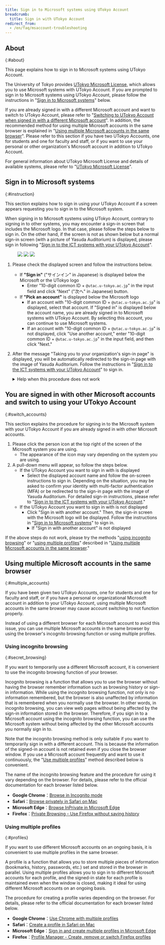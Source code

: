 ```yaml
---
title: Sign in to Microsoft systems using UTokyo Account
breadcrumb:
  title: Sign in with UTokyo Account
redirect_from:
  - /en/faq/msaccount-troubleshooting
---
```


## About
{:#about}

This page explains how to sign in to Microsoft systems using UTokyo Account.

The University of Tokyo provides [UTokyo Microsoft License](./), which allows you to use Microsoft systems with UTokyo Account. If you are prompted to sign in to Microsoft systems using UTokyo Account, please follow the instructions in "[Sign in to Microsoft systems](#instruction)" below.

If you are already signed in with a different Microsoft account and want to switch to UTokyo Account, please refer to "[Switching to UTokyo Account when signed in with a different Microsoft account](#switch_accounts)". In addition, the recommended method for using multiple Microsoft accounts in the same browser is explained in "[Using multiple Microsoft accounts in the same browser](#multiple_accounts)". Please refer to this section if you have two UTokyo Accounts, one for students and one for faculty and staff, or if you want to use your personal or other organization's Microsoft account in addition to UTokyo Account.

For general information about UTokyo Microsoft License and details of available systems, please refer to "[UTokyo Microsoft License](./)".

## Sign in to Microsoft systems
{:#instruction}

This section explains how to sign in using your UTokyo Account if a screen appears requesting you to sign in to the Microsoft system.

When signing in to Microsoft systems using UTokyo Account, contrary to signing in to other systems, you may encounter a sign-in screen that includes the Microsoft logo. In that case, please follow the steps below to sign in. On the other hand, if the screen is not as shown below but a normal sign-in screen (with a picture of Yasuda Auditorium) is displayed, please sign in following "[Sign in to the ICT systems with your UTokyo Account](/en/utokyo_account/#signin)".

<figure class="gallery">
<img src="img/microsoft-signin-instruction-1.png" class="medium center border">
<img src="img/microsoft-signin-instruction-3.png" class="medium center border">
<img src="img/microsoft-signin-instruction-2.png" class="medium center border">
</figure>

1. Please check the displayed screen and follow the instructions below.
    - If **"Sign in"** ("サインイン" in Japanese) is displayed below the Microsoft or the UTokyo logo
        - Enter "10-digit common ID + `@utac.u-tokyo.ac.jp`" in the input field and click "Next" ("次へ" in Japanese) button.
    - If **"Pick an account"** is displayed below the Microsoft logo
        - If an account with "10-digit common ID + `@utac.u-tokyo.ac.jp`" is displayed, select that account. If "Signed in" is displayed below the account name, you are already signed in to Microsoft systems with UTokyo Account. By selecting this account, you can continue to use Microsoft systems.
        - If an account with "10-digit common ID + `@utac.u-tokyo.ac.jp`" is not displayed, click "Use another account," enter "10-digit common ID + `@utac.u-tokyo.ac.jp`" in the input field, and then click "Next."
2. After the message "Taking you to your organization's sign-in page" is displayed, you will be automatically redirected to the sign-in page with the image of Yasuda Auditorium. Follow the instructions in "[Sign in to the ICT systems with your UTokyo Account](/utokyo_account/#signin)" to sign in.
    <details>
    <summary>Help when this procedure does not work</summary>

    - If you see **"Enter a valid email address, phone number, or Skype name."** or **"We couldn't find an account with that username. Try another, or get a new Microsoft account."**
        - The input is incorrect. Please check if you have entered "10-digit common ID + `@utac.u-tokyo.ac.jp`" correctly.
    - If you see **"That Microsoft account doesn't exist. Enter a different account or get a new one."**
        - You cannot sign in with UTokyo Account on this sign-in page. If you see this screen even though the system supports signing in with UTokyo Account, please contact the [support desk](/en/support/).
    </details>

## You are signed in with other Microsoft accounts and switch to using your UTokyo Account
{:#switch_accounts}

This section explains the procedure for signing in to the Microsoft system with your UTokyo Account if you are already signed in with other Microsoft accounts.

1. Please click the person icon at the top right of the screen of the Microsoft system you are using.
    - The appearance of the icon may vary depending on the system you are using.
2. A pull-down menu will appear, so follow the steps below.
    - If the UTokyo Account you want to sign in with is displayed
        - Select the displayed account name and follow the on-screen instructions to sign in. Depending on the situation, you may be asked to confirm your identity with multi-factor authentication (MFA) or be redirected to the sign-in page with the image of Yasuda Auditorium. For detailed sign-in instructions, please refer to "[Sign in to the ICT systems with your UTokyo Account](/en/utokyo_account/#signin)."
    - If the UTokyo Account you want to sign in with is not displayed
        - Click "Sign in with another account." Then, the sign-in screen with the Microsoft logo will be displayed. Follow the instructions in "[Sign in to Microsoft systems](#instruction)" to sign in.
            <details>
                <summary>If "Sign in with another account" is not displayed</summary>
                Click "Sign out" to sign out of the currently signed-in Microsoft account, and then sign in again with UTokyo Account.
            </details>

If the above steps do not work, please try the methods "[using incognito browsing](#secret_browsing)" or "[using multiple profiles](#profiles)" described in "[Using multiple Microsoft accounts in the same browser](#multiple_accounts)."

## Using multiple Microsoft accounts in the same browser
{:#multiple_accounts}

If you have been given two UTokyo Accounts, one for students and one for faculty and staff, or if you have a personal or organizational Microsoft account in addition to your UTokyo Account, using multiple Microsoft accounts in the same browser may cause account switching to not function properly.

Instead of using a different browser for each Microsoft account to avoid this issue, you can use multiple Microsoft accounts in the same browser by using the browser's incognito browsing function or using multiple profiles.

### Using incognito browsing
{:#secret_browsing}

If you want to temporarily use a different Microsoft account, it is convenient to use the incognito browsing function of your browser.

Incognito browsing is a function that allows you to use the browser without having the browser remember information such as browsing history or sign-in information. While using the incognito browsing function, not only is no information remembered, but the browser is also unaffected by information that is remembered when you normally use the browser. In other words, in incognito browsing, you can view web pages without being affected by the sign-in information stored in the browser. Therefore, if you sign in to a Microsoft account using the incognito browsing function, you can use the Microsoft system without being affected by the other Microsoft accounts you normally sign in to.

Note that the incognito browsing method is only suitable if you want to temporarily sign in with a different account. This is because the information of the signed-in account is not retained even if you close the browser window. If you use a Microsoft account frequently and want to use it continuously, the "[Use multiple profiles](#profiles)" method described below is convenient.

The name of the incognito browsing feature and the procedure for using it vary depending on the browser. For details, please refer to the official documentation for each browser listed below.

- **Google Chrome**：[Browse in Incognito mode](https://support.google.com/chrome/answer/95464?hl=en)
- **Safari**：[Browse privately in Safari on Mac](https://support.apple.com/guide/safari/browse-privately-ibrw1069/mac)
- **Microsoft Edge**：[Browse InPrivate in Microsoft Edge](https://support.microsoft.com/en-us/microsoft-edge/browse-inprivate-in-microsoft-edge-cd2c9a48-0bc4-b98e-5e46-ac40c84e27e2)
- **Firefox**：[Private Browsing - Use Firefox without saving history](https://support.mozilla.org/en-US/kb/private-browsing-use-firefox-without-history)

### Using multiple profiles
{:#profiles}

If you want to use different Microsoft accounts on an ongoing basis, it is convenient to use multiple profiles in the same browser.

A profile is a function that allows you to store multiple pieces of information (bookmarks, history, passwords, etc.) set and stored in the browser in parallel. Using multiple profiles allows you to sign in to different Microsoft accounts for each profile, and the signed-in state for each profile is maintained even when the window is closed, making it ideal for using different Microsoft accounts on an ongoing basis.

The procedure for creating a profile varies depending on the browser. For details, please refer to the official documentation for each browser listed below.

- **Google Chrome**：[Use Chrome with multiple profiles](https://support.google.com/chrome/answer/2364824?hl=en)
- **Safari**：[Create a profile in Safari on Mac](https://support.apple.com/guide/safari/ibrwf3a9e7d6/mac)
- **Microsoft Edge**：[Sign in and create multiple profiles in Microsoft Edge](https://support.microsoft.com/en-us/topic/sign-in-and-create-multiple-profiles-in-microsoft-edge-df94e622-2061-49ae-ad1d-6f0e43ce6435)
- **Firefox**：[Profile Manager - Create, remove or switch Firefox profiles](https://support.mozilla.org/en-US/kb/profile-manager-create-remove-switch-firefox-profiles)
